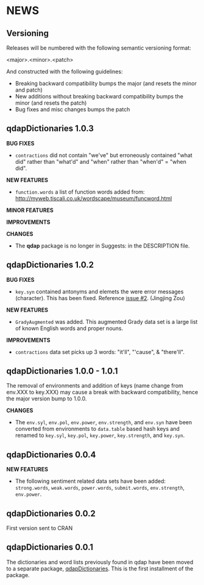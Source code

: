 NEWS 
====

Versioning
----------

Releases will be numbered with the following semantic versioning format:

&lt;major&gt;.&lt;minor&gt;.&lt;patch&gt;

And constructed with the following guidelines:

* Breaking backward compatibility bumps the major (and resets the minor 
  and patch)
* New additions without breaking backward compatibility bumps the minor 
  (and resets the patch)
* Bug fixes and misc changes bumps the patch


qdapDictionaries 1.0.3
----------------------------------------------------------------

**BUG FIXES**

* `contractions` did not contain "we've" but erroneously contained "what did" 
  rather than "what'd" and "when" rather than "when'd" = "when did".

**NEW FEATURES**

* `function.words` a list of function words added from: <a href="http://myweb.tiscali.co.uk/wordscape/museum/funcword.html" target="_blank">http://myweb.tiscali.co.uk/wordscape/museum/funcword.html</a>

**MINOR FEATURES**

**IMPROVEMENTS**

**CHANGES**

* The **qdap** package is no longer in Suggests: in the DESCRIPTION file.


qdapDictionaries 1.0.2
----------------------------------------------------------------

**BUG FIXES**

* `key.syn` contained antonyms and elemets the were error messages (character).
  This has been fixed.  Reference <a href="https://github.com/trinker/qdapDictionaries/issues/2">issue #2</a>. (Jingjing Zou)

**NEW FEATURES**

* `GradyAugmented` was added.  This augmented Grady data set is a large list of 
 known English words and proper nouns.

**IMPROVEMENTS**

* `contractions` data set picks up 3 words: "it'll", "'cause", & "there'll".


qdapDictionaries 1.0.0 - 1.0.1
----------------------------------------------------------------

The removal of environments and addition of keys (name change from env.XXX to 
key.XXX) may cause a break with backward compatibility, hence the major version 
bump to 1.0.0.

**CHANGES**

* The `env.syl`, `env.pol`, `env.power`, `env.strength`, and `env.syn` have been 
  converted from environments to `data.table` based hash keys and renamed to 
  `key.syl`, `key.pol`, `key.power`, `key.strength`, and `key.syn`.


qdapDictionaries 0.0.4
----------------------------------------------------------------

**NEW FEATURES**

*  The following sentiment related data sets have been added: `strong.words`, 
  `weak.words`, `power.words`, `submit.words`, `env.strength`, `env.power`.


qdapDictionaries 0.0.2
----------------------------------------------------------------

First version sent to CRAN

qdapDictionaries 0.0.1
----------------------------------------------------------------

The dictionaries and word lists previously found in qdap have been moved to a separate package, <a href="https://github.com/trinker/qdapDictionaries" target="_blank">qdapDictionaries</a>.  This is the first installment of the package.